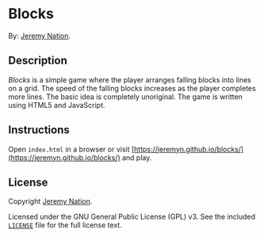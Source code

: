 # Blocks

By: [Jeremy Nation](mailto:jeremy@jeremynation.me).

## Description

*Blocks* is a simple game where the player arranges falling blocks into lines on a grid. The speed of the falling blocks increases as the player completes more lines. The basic idea is completely unoriginal. The game is written using HTML5 and JavaScript.

## Instructions

Open `index.html` in a browser or visit [https://jeremyn.github.io/blocks/](https://jeremyn.github.io/blocks/) and play.

## License

Copyright [Jeremy Nation](mailto:jeremy@jeremynation.me).

Licensed under the GNU General Public License (GPL) v3. See the included [`LICENSE`](LICENSE) file for the full license text.
